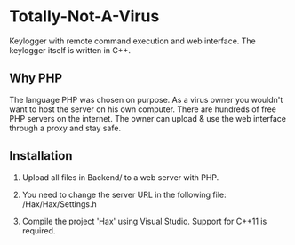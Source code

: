 # Totally-Not-A-Virus

Keylogger with remote command execution and web interface.
The keylogger itself is written in C++.

## Why PHP
The language PHP was chosen on purpose.
As a virus owner you wouldn't want to host the server on his own computer.
There are hundreds of free PHP servers on the internet. The owner can upload & use the web interface through a proxy and stay safe.

## Installation

1. Upload all files in Backend/ to a web server with PHP.

2. You need to change the server URL in the following file:
   /Hax/Hax/Settings.h

3. Compile the project 'Hax' using Visual Studio. Support for C++11 is required.
